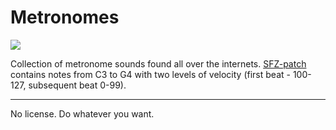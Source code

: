 # Metronomes
![](http://icons.iconarchive.com/icons/icons-land/musical/512/Metronome-icon.png)

Collection of metronome sounds found all over the internets.
[SFZ-patch](https://www.plogue.com/products/sforzando/) contains notes from C3 to G4 with two levels of velocity (first beat - 100-127, subsequent beat 0-99).

-----
No license. Do whatever you want.

